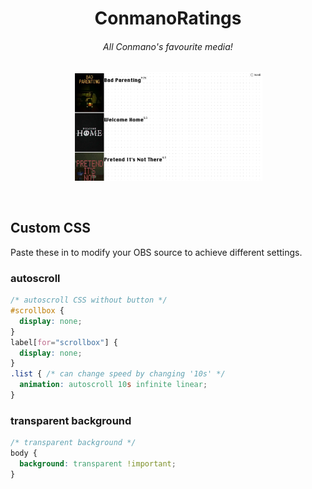 <h1 align="center">ConmanoRatings</h1>

<h6 align="center">All Conmano's favourite media!</h6>

<p align='center'>
    <img alt="screenshot of the website showing a list of entries from games like bad parenting rated 7.72, welcome home rated 5.5, pretend it's not there rated 4.5 (they all have uniform media art to the left of them). The background has a white retro OSX pattern and the top rightmost side of the screen has a checkbox labelled 'Scroll'" src='docs/assets/screenshot.png' width='60%' height='auto'></img>
</p>

<br>

## Custom CSS
Paste these in to modify your OBS source to achieve different settings.
### autoscroll
```css
/* autoscroll CSS without button */
#scrollbox {
  display: none;
}
label[for="scrollbox"] {
  display: none;
}
.list { /* can change speed by changing '10s' */
  animation: autoscroll 10s infinite linear;
}
```

### transparent background
```css
/* transparent background */
body {
  background: transparent !important;
}
```